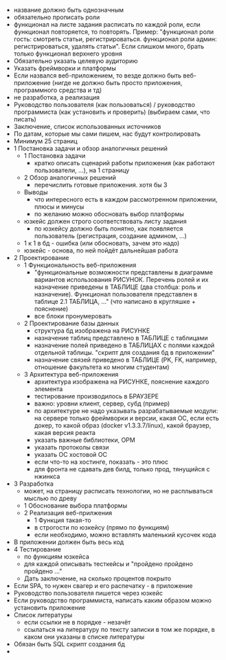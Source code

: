- название должно быть однозначным
- обязательно прописать роли
- функционал на листе задания расписать по каждой роли, если функционал повторяется, то повторять. Пример: "функционал роли гость: смотреть статьи, регистрироваться. функционал роли админ: регистрироваться, удалять статьи". Если слишком много, брать только функционал верхнего уровня
- Обязательно указать целевую аудиторию
- Указать фреймворки и платформы
- Если назвался веб-приложением, то везде должно быть веб-приложение (нигде не должно быть просто приложения, программного средства и тд)
- не разработка, а реализация
- Руководство пользователя (как пользоваться) / руководство программиста (как установить и проверить) (выбираем сами, что писать)
- Заключение, список использованных источников
- По датам, которые мы сами пишем, нас будут контролировать
- Минимум 25 страниц
- 1 Постановка задачи и обзор аналогичных решений
	- 1 Постановка задачи
		- кратко описать сценарий работы приложения (как работают пользователи, ...), на 1 страницу
	- 2 Обзор аналогичных решений
		- перечислить готовые приложения. хотя бы 3
	- Выводы
		- что интересного есть в каждом рассмотренном приложении, плюсы и минусы
		- по желанию можно обосновать выбор платформы
	- юзкейс должен строго соответствовать листу задания
		- по юзкейсу должно быть понятно, как появляется пользователь (регистрация, создание админом, ...)
	- 1 к 1 в бд - ошибка (или обосновать, зачем это надо)
	- юзкейс - основа, по ней пойдёт дальнейшая работа
- 2 Проектирование
	- 1 Функциональность веб-приложения
		- "функциональные возможности представлены в диаграмме вариантов использования РИСУНОК. Перечень ролей и их назначение приведены в ТАБЛИЦЕ (два столбца: роль и назначение). Функционал пользователя представлен в таблице 2.1 ТАБЛИЦА, ..." (что написано в кругляшке + пояснение)
		- все блоки пронумеровать
	- 2 Проектирование базы данных
		- структура бд изображена на РИСУНКЕ
		- назначение таблиц представлено в ТАБЛИЦЕ с таблицами
		- назначение полей приведено в ТАБЛИЦАХ с полями каждой отдельной таблицы. "скрипт для создания бд в приложении"
		- назначение связей приведено в ТАБЛИЦЕ (PK, FK, например, отношение факультета ко многим студентам)
	- 3 Архитектура веб-приложения
		- архитектура изображена на РИСУНКЕ, пояснение каждого элемента
		- тестирование производилось в БРАУЗЕРЕ
		- важно: уровни клиент, сервер, субд (пример)
		- по архитектуре не надо указывать разрабатываемые модули: на сервере только фреймворки и версии, какая ОС, если есть докер, то какой образ (docker v1.3.3.7/linux), какой браузер, какая версия реакта
		- указать важные библиотеки, ОРМ
		- указать протоколы связи
		- указать ОС хостовой ОС
		- если что-то на хостинге, показать - это плюс
		- для фронта не сдавать дев билд, только прод, тянущийся с нжинкса
- 3 Разработка
	- может, на страницу расписать технологии, но не расплываться мыслью по древу
	- 1 Обоснование выбора платформы
	- 2 Реализация веб-прилжения
		- 1 Функция такая-то
		- в строгости по юзкейсу (прямо по функциям)
		- если необходимо, можно вставлять маленький кусочек кода
- В приложении должен быть весь код
- 4 Тестирование
	- по функциям юзкейса
	- для каждой описывать тесткейсы и "пройдено пройдено пройдено ..."
	- Дать заключение, на сколько процентов покрыто
- Если SPA, то нужен свагер и его распечатку - в приложение
- Руководство пользователя пишется через юзкейс
- Если руководство программиста, написать каким образом можно установить приложение
- Список литературы
	- если ссылки не в порядке - незачёт
	- ссылаться на литературу по тексту записки в том же порядке, в каком они указаны в списке литературы
- Обязан быть SQL скрипт создания бд
- 